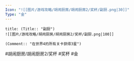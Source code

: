 ```yaml
---
Icon: "![[图片/游戏攻略/胡闹厨房/胡闹厨房2/奖杯/副厨.png|30]]"
Type: "金"
---
```

```ad-common-gold-trophy
title: (Title:: "副厨")
![[图片/游戏攻略/胡闹厨房/胡闹厨房2/奖杯/副厨.png|100]]

(Comment:: "在世界4的所有关卡获得3星")
```

#胡闹厨房/胡闹厨房2/奖杯 #奖杯 #金
